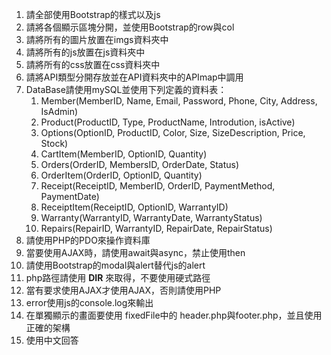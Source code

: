 1. 請全部使用Bootstrap的樣式以及js
2. 請將各個顯示區塊分開，並使用Bootstrap的row與col
3. 請將所有的圖片放置在imgs資料夾中
4. 請將所有的js放置在js資料夾中
5. 請將所有的css放置在css資料夾中
8. 請將API類型分開存放並在API資料夾中的APImap中調用
9. DataBase請使用mySQL並使用下列定義的資料表：
    1. Member(MemberID, Name, Email, Password, Phone, City, Address, IsAdmin)
    2. Product(ProductID, Type, ProductName, Introdution, isActive)
    3. Options(OptionID, ProductID, Color, Size, SizeDescription, Price, Stock)
    4. CartItem(MemberID, OptionID, Quantity)
    5. Orders(OrderID, MembersID, OrderDate, Status)
    6. OrderItem(OrderID, OptionID, Quantity)
    7. Receipt(ReceiptID, MemberID, OrderID, PaymentMethod, PaymentDate)
    8. ReceiptItem(ReceiptID, OptionID, WarrantyID)
    9. Warranty(WarrantyID, WarrantyDate, WarrantyStatus)
    10. Repairs(RepairID, WarrantyID, RepairDate, RepairStatus)
10. 請使用PHP的PDO來操作資料庫
11. 當要使用AJAX時，請使用await與async，禁止使用then
12. 請使用Bootstrap的modal與alert替代js的alert
13. php路徑請使用 __DIR__ 來取得，不要使用硬式路徑
14. 當有要求使用AJAX才使用AJAX，否則請使用PHP
15. error使用js的console.log來輸出
16. 在單獨顯示的畫面要使用 fixedFile中的 header.php與footer.php，並且使用正確的架構
17. 使用中文回答